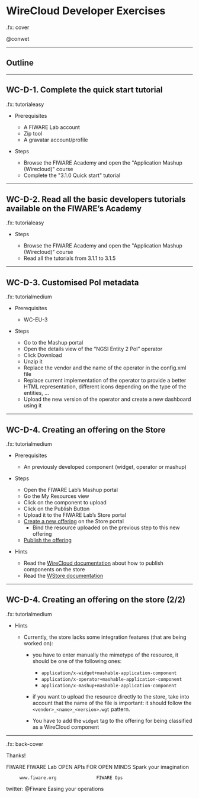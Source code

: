 # WireCloud Developer Exercises

.fx: cover

@conwet

---

<!-- SLIDE 2 -->
## Outline


---
<!-- SLIDE 3 -->
## WC-D-1. Complete the quick start tutorial

.fx: tutorialeasy

- Prerequisites

    - A FIWARE Lab account
    - Zip tool
    - A gravatar account/profile

- Steps

    - Browse the FIWARE Academy and open the "Application Mashup (Wirecloud)" course
    - Complete the "3.1.0 Quick start" tutorial

---

## WC-D-2. Read all the basic developers tutorials available on the FIWARE’s Academy

.fx: tutorialeasy

- Steps

    - Browse the FIWARE Academy and open the "Application Mashup (Wirecloud)" course
    - Read all the tutorials from 3.1.1 to 3.1.5

---

## WC-D-3. Customised PoI metadata

.fx: tutorialmedium

- Prerequisites

    - WC-EU-3

- Steps

    - Go to the Mashup portal
    - Open the details view of the “NGSI Entity 2 PoI” operator
    - Click Download
    - Unzip it
    - Replace the vendor and the name of the operator in the config.xml file
    - Replace current implementation of the operator to provide a better HTML
      representation, different icons depending on the type of the entities, ...
    - Upload the new version of the operator and create a new dashboard using it

---
## WC-D-4. Creating an offering on the Store

.fx: tutorialmedium

- Prerequisites

    - An previously developed component (widget, operator or mashup)

- Steps

    - Open the FIWARE Lab’s Mashup portal
    - Go the My Resources view
    - Click on the component to upload
    - Click on the Publish Button
    - Upload it to the FIWARE Lab’s Store portal
    - [Create a new
      offering][create_offering] on the Store portal
        - Bind the resource uploaded on the previous step to this new offering
    - [Publish the offering][publish_offering]

- Hints

    - Read the [WireCloud documentation](https://forge.fiware.org/plugins/mediawiki/wiki/fiware/index.php/Application_Mashup_-_Wirecloud_-_User_and_Programmer_Guide#Publishing_mashable_application_components_into_Stores)
      about how to publish components on the store
    - Read the [WStore
      documentation](https://forge.fiware.org/plugins/mediawiki/wiki/fiware/index.php/Store_-_W-Store_-_User_and_Programmer_Guide#User_Guide)

[create_offering]: https://forge.fiware.org/plugins/mediawiki/wiki/fiware/index.php/Store_-_W-Store_-_User_and_Programmer_Guide#Creating_an_offering
[publish_offering]: https://forge.fiware.org/plugins/mediawiki/wiki/fiware/index.php/Store_-_W-Store_-_User_and_Programmer_Guide#Publishing_an_offering

---
## WC-D-4. Creating an offering on the store (2/2)

.fx: tutorialmedium

- Hints

    - Currently, the store lacks some integration features (that are being
      worked on):
        - you have to enter manually the mimetype of the resource, it should be
          one of the following ones:
            - `application/x-widget+mashable-application-component`
            - `application/x-operator+mashable-application-component`
            - `application/x-mashup+mashable-application-component`

        - if you want to upload the resource directly to the store, take into
          account that the name of the file is important: it should follow the
          `<vendor>_<name>_<version>.wgt` pattern.
        - You have to add the `widget` tag to the offering for being classified
          as a WireCloud component

---

.fx: back-cover

Thanks!

FIWARE                                FIWARE Lab
OPEN APIs FOR OPEN MINDS              Spark your imagination

         www.fiware.org               FIWARE Ops
twitter: @Fiware                      Easing your operations

